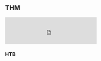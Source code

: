 ## THM
<div class="not-prose my-6">
  <div class="max-w-[400px] bg-white rounded-xl shadow p-4">
    <iframe
      src="https://tryhackme.com/api/v2/badges/public-profile?userPublicId=4898114"
      title="Badge TryHackMe"
      class="block w-full"
      style="height:88px;border:0;"
      loading="lazy"
      referrerpolicy="no-referrer">
    </iframe>
  </div>
</div>



### HTB